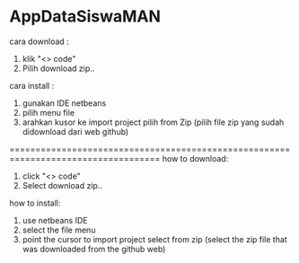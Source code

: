 # AppDataSiswaMAN

cara download : 
1. klik "<> code"
2. Pilih download zip..

cara install :
1. gunakan IDE netbeans
2. pilih menu file
3. arahkan kusor ke import project pilih from Zip (pilih file zip yang sudah didownload  dari web github)

===================================================================================
how to download:
1. click "<> code"
2. Select download zip..

how to install:
1. use netbeans IDE
2. select the file menu
3. point the cursor to import project select from zip (select the zip file that was downloaded from the github web)
